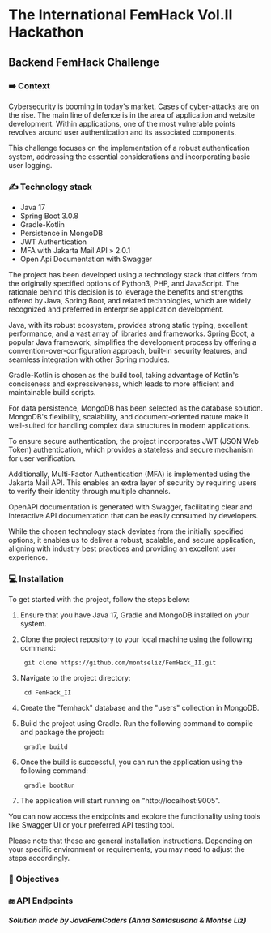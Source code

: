 # The International FemHack Vol.II Hackathon
## Backend FemHack Challenge


### ➡️ Context

Cybersecurity is booming in today's market. Cases of cyber-attacks are on the rise. The main line of defence is in the area of application and website development. Within applications, one of the most vulnerable points revolves around user authentication and its associated components.

This challenge focuses on the implementation of a robust authentication system, addressing the essential considerations and incorporating basic user logging.

### ✍️ Technology stack

- Java 17
- Spring Boot 3.0.8
- Gradle-Kotlin
- Persistence in MongoDB
- JWT Authentication
- MFA with Jakarta Mail API » 2.0.1
- Open Api Documentation with Swagger 

The project has been developed using a technology stack that differs from the originally specified options of Python3, PHP, and JavaScript. The rationale behind this decision is to leverage the benefits and strengths offered by Java, Spring Boot, and related technologies, which are widely recognized and preferred in enterprise application development.

Java, with its robust ecosystem, provides strong static typing, excellent performance, and a vast array of libraries and frameworks. Spring Boot, a popular Java framework, simplifies the development process by offering a convention-over-configuration approach, built-in security features, and seamless integration with other Spring modules.

Gradle-Kotlin is chosen as the build tool, taking advantage of Kotlin's conciseness and expressiveness, which leads to more efficient and maintainable build scripts.

For data persistence, MongoDB has been selected as the database solution. MongoDB's flexibility, scalability, and document-oriented nature make it well-suited for handling complex data structures in modern applications.

To ensure secure authentication, the project incorporates JWT (JSON Web Token) authentication, which provides a stateless and secure mechanism for user verification.

Additionally, Multi-Factor Authentication (MFA) is implemented using the Jakarta Mail API. This enables an extra layer of security by requiring users to verify their identity through multiple channels.

OpenAPI documentation is generated with Swagger, facilitating clear and interactive API documentation that can be easily consumed by developers.

While the chosen technology stack deviates from the initially specified options, it enables us to deliver a robust, scalable, and secure application, aligning with industry best practices and providing an excellent user experience.

### 💻 Installation 

To get started with the project, follow the steps below:

1. Ensure that you have Java 17, Gradle and MongoDB installed on your system.

2. Clone the project repository to your local machine using the following command:

        git clone https://github.com/montseliz/FemHack_II.git

3. Navigate to the project directory:

        cd FemHack_II

4. Create the "femhack" database and the "users" collection in MongoDB.

5. Build the project using Gradle. Run the following command to compile and package the project:

        gradle build

6. Once the build is successful, you can run the application using the following command:

        gradle bootRun

7. The application will start running on "http://localhost:9005".

You can now access the endpoints and explore the functionality using tools like Swagger UI or your preferred API testing tool.

Please note that these are general installation instructions. Depending on your specific environment or requirements, you may need to adjust the steps accordingly.

### 🎯 Objectives



### 🔚 API Endpoints

##### **Solution made by JavaFemCoders (Anna Santasusana & Montse Liz)**